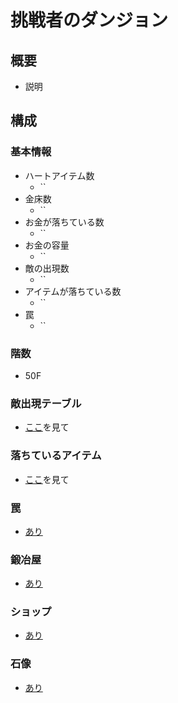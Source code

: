 # 挑戦者のダンジョン
## 概要
- 説明

## 構成
### 基本情報
- ハートアイテム数
    - ``
- 金床数
    - ``
- お金が落ちている数
    - ``
- お金の容量
    - ``
- 敵の出現数
    - ``
- アイテムが落ちている数
    - ``
- 罠
    - ``
### 階数
- 50F
### 敵出現テーブル
- [ここ]()を見て
### 落ちているアイテム
- [ここ]()を見て
### 罠
- [あり]()
### 鍛冶屋
- [あり]()
### ショップ
- [あり]()
### 石像
- [あり]()
